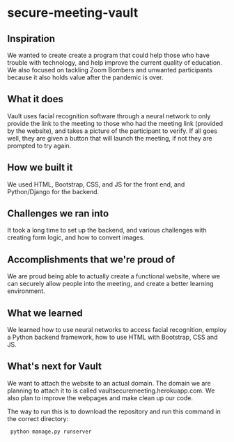 # secure-meeting-vault

## Inspiration
We wanted to create create a program that could help those who have trouble with technology, and help improve the current quality of education. We also focused on tackling Zoom Bombers and unwanted participants because it also holds value after the pandemic is over.
## What it does
Vault uses facial recognition software through a neural network to only provide the link to the meeting to those who had the meeting link (provided by the website), and takes a picture of the participant to verify. If all goes well, they are given a button that will launch the meeting, if not they are prompted to try again.
## How we built it
We used HTML, Bootstrap, CSS, and JS for the front end, and Python/Django for the backend.
## Challenges we ran into
It took a long time to set up the backend, and various challenges with creating form logic, and how to convert images.
## Accomplishments that we're proud of
We are proud being able to actually create a functional website, where we can securely allow people into the meeting, and create a better learning environment.
## What we learned
We learned how to use neural networks to access facial recognition, employ a Python backend framework, how to use HTML with Bootstrap, CSS and JS.
## What's next for Vault
We want to attach the website to an actual domain. The domain we are planning to attach it to is called vaultsecuremeeting.herokuapp.com. We also plan to improve the webpages and make clean up our code.

The way to run this is to download the repository and run this command in the correct directory:

     python manage.py runserver

